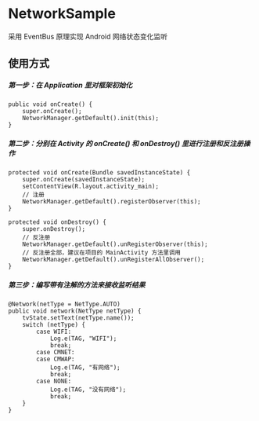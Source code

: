 # NetworkSample

采用 EventBus 原理实现 Android 网络状态变化监听

## 使用方式

##### 第一步：在 Application 里对框架初始化

```
public void onCreate() {
    super.onCreate();
    NetworkManager.getDefault().init(this);
}
```

##### 第二步：分别在 Activity 的 onCreate() 和 onDestroy() 里进行注册和反注册操作

```
protected void onCreate(Bundle savedInstanceState) {
    super.onCreate(savedInstanceState);
    setContentView(R.layout.activity_main);
	// 注册
    NetworkManager.getDefault().registerObserver(this);
}
```
```
protected void onDestroy() {
    super.onDestroy();
	// 反注册
    NetworkManager.getDefault().unRegisterObserver(this);
	// 反注册全部，建议在项目的 MainActivity 方法里调用
    NetworkManager.getDefault().unRegisterAllObserver();
}
```

##### 第三步：编写带有注解的方法来接收监听结果

```
@Network(netType = NetType.AUTO)
public void network(NetType netType) {
    tvState.setText(netType.name());
    switch (netType) {
        case WIFI:
            Log.e(TAG, "WIFI");
            break;
        case CMNET:
        case CMWAP:
            Log.e(TAG, "有网络");
            break;
        case NONE:
            Log.e(TAG, "没有网络");
            break;
    }
}
```
